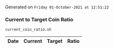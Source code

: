 Generated on `Friday 01-October-2021 at 12:51:22`

### Current to Target Coin Ratio
`current_coin_ratio.sh`

Date|Current|Target|Ratio
---|---|---|---
